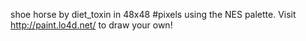 shoe horse by diet_toxin in 48x48 #pixels using the NES palette. Visit http://paint.lo4d.net/ to draw your own! 